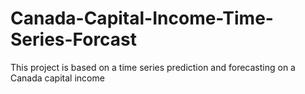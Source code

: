 # Canada-Capital-Income-Time-Series-Forcast
This project is based on a time series prediction and forecasting on a Canada capital income
